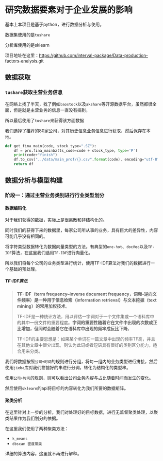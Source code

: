 # 研究数据要素对于企业发展的影响

基本上本项目是基于python，进行数据分析与使用。

数据集使用的是`tushare`

分析库使用的是sklearn

项目地址在这里：https://github.com/interval-package/Data-production-factors-analysis.git

## 数据获取

### `tushare`获取主营业务信息

在网络上找了半天，找了例如`baostock`以及`akshare`等开源数据平台，虽然都很全面，但是就是主营业务的信息一直没有搞到。

所以最后使用了`tushare`来获得该方面数据

我们选择了推荐的80家公司，对其历史信息业务信息进行获取，然后保存在本地。

```python
def get_fina_main(code, stock_type=".SZ"):
    df = pro.fina_mainbz(ts_code=code + stock_type, type='P')
    print(code+"finish")
    df.to_csv("../data/main_prof/{}.csv".format(code), encoding="utf-8", index=False)
    return df
```

## 数据分析与模型构建

### 阶段一：通过主营业务类别进行行业类型划分

#### 数据编码化

对于我们获得的数据，实际上是很离散和非结构化的。

同时我们的获得下来的数据里，每家公司所从事的业务，具有巨大的差异性，内容可能几乎没有相同的。

将字符类型数据转化为数据向量类型的方法，有典型的`one-hot`、`docVec`以及`TF-IDF`算法，在这里我们选用`TF-IDF`进行向量化。

所以我们将每个公司的业务类型进行统计，使用TF-IDF算法对我们的数据进行一个基础的预处理。

##### TF-IDF算法

> **TF-IDF（term frequency–inverse document frequency，词频-逆向文件频率）**是一种用于信息检索（information retrieval）与文本挖掘（text mining）的常用**加权技术**。
>
> TF-IDF是一种统计方法，用以评估一字词对于一个文件集或一个语料库中的其中一份文件的重要程度。**字词的重要性随着它在文件中出现的次数成正比增加，但同时会随着它在语料库中出现的频率成反比下降**。
>
> TF-IDF的主要思想是：如果某个单词在一篇文章中出现的频率TF高，并且在其他文章中很少出现，则认为此词或者短语具有很好的类别区分能力，适合用来分类。

我们将数据按照`公司+时间`的规则进行分组，将每一组内的业务类型进行拼接，然后使用`jieba`库对我们拼接好的串进行分词，转化为结构化的类型串。

使用`公司+时间`的规则，则可以看出公司业务内容与占比随着时间而发生的变化。

然后使用`sklearn`的api将目标的内容转化为我们所要的数据矩阵。

#### 聚类分析

在这里针对上一步的分析，我们对处理好的目标数据，进行无监督聚类处理，以聚类结果作为我们划分的依据。

在这里我们使用了两种聚类方法：

- `k_means`
- `dbscan 密度聚类`

详细的算法内容，这里就不再进行解释。
